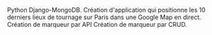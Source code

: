 Python Django-MongoDB.
Création d'application qui positionne les 10 derniers lieux de tournage sur Paris dans une Google Map en direct.
Création de marqueur par API
Création de marqueur par CRUD.
